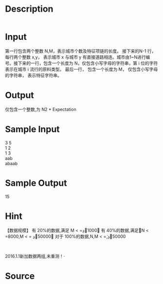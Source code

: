 
# Description

<div class="content"><p><img border="0" alt="" src="/source/bzoj/1921/img/aHR0cHM6Ly9seWRzeS5jb20vSnVkZ2VPbmxpbmUvaW1hZ2VzLzE5MjFfMS5qcGc=.jpg"/></p></div>

# Input

<div class="content"><p>第一行包含两个整数 N,M，表示城市个数及特征项链的长度。 接下来的N-1 行， 每行两个整数 x,y， 表示城市 x 与城市 y 有直接道路相连。城市由1~N进行编号。接下来的一行，包含一个长度为 N，仅包含小写字母的字符串，第 i 位的字符表示在城市 i 流行的原料类型。 最后一行， 包含一个长度为 M， 仅包含小写字母的字符串， 表示特征字符串。</p></div>

# Output

<div class="content"><p>仅包含一个整数,为 N2 * Expectation</p></div>

# Sample Input

<div class="content"><span class="sampledata">3 5 <br/>
1 2 <br/>
1 3 <br/>
aab <br/>
abaab  </span></div>

# Sample Output

<div class="content"><span class="sampledata">15 </span></div>

# Hint

<div class="content"><p></p><p>【数据规模】 有 20%的数据,满足 M &lt; =ܯ൑1000； 有 40%的数据,满足ܰ൑N &lt; =8000,M &lt; = ܯ൑50000； 对于 100%的数据,N,M &lt; =ܰ,ܯ൑50000</p><br/>
<p>2016.1.1新加数据两组,未重测！·</p><p></p></div>

# Source

<div class="content"><p><a href="problemset.php?search="></a></p></div>

